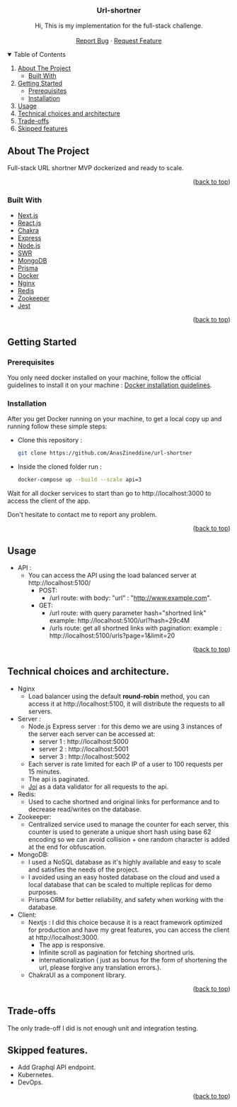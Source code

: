 <div id="top"></div>
<!-- PROJECT LOGO -->
<br />
<div align="center">
  <a href="https://github.com/AnasZineddine/url-shortner">
  </a>

<h3 align="center">Url-shortner</h3>

  <p align="center">
    Hi, This is my implementation for the full-stack challenge.
    <br />
    <br />
    <a href="https://github.com/AnasZineddine/url-shortner/issues">Report Bug</a>
    ·
    <a href="https://github.com/AnasZineddine/url-shortner/pulls">Request Feature</a>
  </p>
</div>



<!-- TABLE OF CONTENTS -->
<details open>
  <summary>Table of Contents</summary>
  <ol>
    <li>
      <a href="#about-the-project">About The Project</a>
      <ul>
        <li><a href="#built-with">Built With</a></li>
      </ul>
    </li>
    <li>
      <a href="#getting-started">Getting Started</a>
      <ul>
        <li><a href="#prerequisites">Prerequisites</a></li>
        <li><a href="#installation">Installation</a></li>
      </ul>
    </li>
    <li><a href="#usage">Usage</a></li>
    <li><a href="#technical-choices-and-architecture">Technical choices and architecture</a></li>
    <li><a href="#trade-offs">Trade-offs</a></li>
    <li><a href="#trade-offs">Skipped features</a></li>
  </ol>
</details>



<!-- ABOUT THE PROJECT -->
## About The Project

Full-stack URL shortner MVP dockerized and ready to scale.

<p align="right">(<a href="#top">back to top</a>)</p>



### Built With

* [Next.js](https://nextjs.org/)
* [React.js](https://reactjs.org/)
* [Chakra](https://chakra-ui.com/)
* [Express](https://expressjs.com/)
* [Node.js](https://nodejs.org/)
* [SWR](https://swr.vercel.app/)
* [MongoDB](https://www.mongodb.com/)
* [Prisma](https://www.prisma.io/)
* [Docker](https://www.docker.com/)
* [Nginx](https://www.nginx.com/)
* [Redis](https://redis.io/)
* [Zookeeper](https://zookeeper.apache.org/)
* [Jest](https://jestjs.io/)

<p align="right">(<a href="#top">back to top</a>)</p>



<!-- GETTING STARTED -->
## Getting Started

### Prerequisites

You only need docker installed on your machine, follow the official guidelines to install it on your machine : [Docker installation guidelines](https://docs.docker.com/get-docker/).
### Installation

After you get Docker running on your machine, to get a local copy up and running follow these simple steps:


* Clone this repository :
  ```sh
  git clone https://github.com/AnasZineddine/url-shortner
  ```

* Inside the cloned folder run :
  ```sh
  docker-compose up --build --scale api=3
  ```
Wait for all docker services to start than go to http://localhost:3000 to access the client of the app.

Don't hesitate to contact me to report any problem.
  


<p align="right">(<a href="#top">back to top</a>)</p>



<!-- USAGE EXAMPLES -->
## Usage

* API :
	* You can access the API using the load balanced server at http://localhost:5100/
		* POST:
			* /url route: 
			with body:  "url" : "http://www.example.com".
		* GET: 
			* /url route:
			  with query parameter hash="shortned link" example:
			  http://localhost:5100/url?hash=29c4M
		 	* /urls route: get all shortned links with pagination:
			example : http://localhost:5100/urls?page=1&limit=20


<p align="right">(<a href="#top">back to top</a>)</p>

<!-- Technical choices and architecture -->
## Technical choices and architecture.

* Nginx 
	* Load balancer using the default **round-robin** method, you can access it at http://localhost:5100, it will distribute the requests to all servers. 
* Server :
	* Node.js Express server : for this demo we are using 3 instances of the server each server can be accessed at:
		* server 1 : http://localhost:5000
		* server 2 : http://localhost:5001
		* server 3 : http://localhost:5002
	 * Each server is rate limited for each IP of a user to 100 requests per 15 minutes.
	 * The api is paginated.
	 * [Joi](https://joi.dev/) as a data validator for all requests to the api.
* Redis:
	* Used to cache shortned and original links for performance and to decrease read/writes on the database.
* Zookeeper:
	* Centralized service used to manage the counter for each server, this counter is used to generate a unique short hash using base 62 encoding so we can avoid collision + one random character is added at the end for obfuscation.
* MongoDB:
	* I used a NoSQL database as it's highly available and easy to scale and satisfies the needs of the project.
	* I avoided using an easy hosted database on the cloud and used a local database that can be scaled to multiple replicas for demo purposes.
	* Prisma ORM for better reliability, and safety when working with the database.
* Client:
	* Nextjs : I did this choice because it is a react framework optimized for production and have my great features, you can access the client at http://localhost:3000.
		* The app is responsive.
		* Infinite scroll as pagination for fetching shortned urls.
		* internationalization ( just as bonus for the form of shortening the url, please forgive any translation errors.).
	* ChakraUI as a component library.  


<p align="right">(<a href="#top">back to top</a>)</p>

<!-- TRADE-OFFS-->
## Trade-offs

The only trade-off I did is not enough unit and integration testing.


<!-- Skipped-features-->
## Skipped features.

* Add Graphql API endpoint.
* Kubernetes.
* DevOps.

<p align="right">(<a href="#top">back to top</a>)</p>

